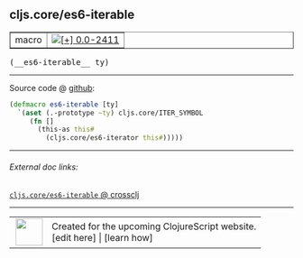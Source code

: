 ## cljs.core/es6-iterable



 <table border="1">
<tr>
<td>macro</td>
<td><a href="https://github.com/cljsinfo/cljs-api-docs/tree/0.0-2411"><img valign="middle" alt="[+] 0.0-2411" title="Added in 0.0-2411" src="https://img.shields.io/badge/+-0.0--2411-lightgrey.svg"></a> </td>
</tr>
</table>


 <samp>
(__es6-iterable__ ty)<br>
</samp>

---







Source code @ [github](https://github.com/clojure/clojurescript/blob/r2913/src/clj/cljs/core.clj#L1670-L1674):

```clj
(defmacro es6-iterable [ty]
  `(aset (.-prototype ~ty) cljs.core/ITER_SYMBOL
     (fn []
       (this-as this#
         (cljs.core/es6-iterator this#)))))
```

<!--
Repo - tag - source tree - lines:

 <pre>
clojurescript @ r2913
└── src
    └── clj
        └── cljs
            └── <ins>[core.clj:1670-1674](https://github.com/clojure/clojurescript/blob/r2913/src/clj/cljs/core.clj#L1670-L1674)</ins>
</pre>

-->

---



###### External doc links:

[`cljs.core/es6-iterable` @ crossclj](http://crossclj.info/fun/cljs.core/es6-iterable.html)<br>

---

 <table>
<tr><td>
<img valign="middle" align="right" width="48px" src="http://i.imgur.com/Hi20huC.png">
</td><td>
Created for the upcoming ClojureScript website.<br>
[edit here] | [learn how]
</td></tr></table>

[edit here]:https://github.com/cljsinfo/cljs-api-docs/blob/master/cljsdoc/cljs.core/es6-iterable.cljsdoc
[learn how]:https://github.com/cljsinfo/cljs-api-docs/wiki/cljsdoc-files

<!--

This information was too distracting to show to readers, but I'll leave it
commented here since it is helpful to:

- pretty-print the data used to generate this document
- and show how to retrieve that data



The API data for this symbol:

```clj
{:ns "cljs.core",
 :name "es6-iterable",
 :type "macro",
 :signature ["[ty]"],
 :source {:code "(defmacro es6-iterable [ty]\n  `(aset (.-prototype ~ty) cljs.core/ITER_SYMBOL\n     (fn []\n       (this-as this#\n         (cljs.core/es6-iterator this#)))))",
          :title "Source code",
          :repo "clojurescript",
          :tag "r2913",
          :filename "src/clj/cljs/core.clj",
          :lines [1670 1674]},
 :full-name "cljs.core/es6-iterable",
 :full-name-encode "cljs.core/es6-iterable",
 :history [["+" "0.0-2411"]]}

```

Retrieve the API data for this symbol:

```clj
;; from Clojure REPL
(require '[clojure.edn :as edn])
(-> (slurp "https://raw.githubusercontent.com/cljsinfo/cljs-api-docs/catalog/cljs-api.edn")
    (edn/read-string)
    (get-in [:symbols "cljs.core/es6-iterable"]))
```

-->
